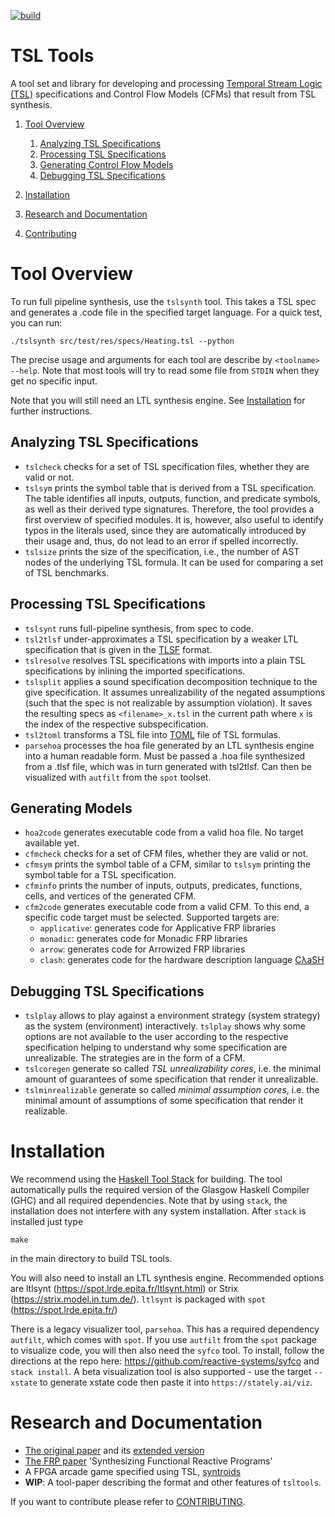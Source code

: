 [![build](https://github.com/Barnard-PL-Labs/tsltools/actions/workflows/action.yml/badge.svg)](https://github.com/Barnard-PL-Labs/tsltools/actions/workflows/action.yml)

# TSL Tools

A tool set and library for developing and processing [Temporal Stream Logic
(TSL)](https://www.react.uni-saarland.de/publications/FKPS19a.html)
specifications and Control Flow Models (CFMs) that result from TSL
synthesis. 

1. [Tool Overview](#tool-overview)
    1. [Analyzing TSL Specifications](#analyzing-tsl-specifications)
    2. [Processing TSL Specifications](#processing-tsl-specifications)
    3. [Generating Control Flow Models](#generating-control-flow-models)
    4. [Debugging TSL Specifications](#debugging-tsl-Specifications)

2. [Installation](#installation)
3. [Research and Documentation](#research-and-documentation)
4. [Contributing](#contributing)

# Tool Overview

To run full pipeline synthesis, use the `tslsynth` tool.
This takes a TSL spec and generates a .code file in the specified target language.
For a quick test, you can run:

```./tslsynth src/test/res/specs/Heating.tsl --python```

The precise usage and arguments for each tool are describe by 
`<toolname> --help`. Note that most tools will try to read some file 
from `STDIN` when they get no specific input.

Note that you will still need an LTL synthesis engine. 
See [Installation](#installation) for further instructions.

## Analyzing TSL Specifications

* `tslcheck` checks for a set of TSL specification files, whether they are 
  valid or not.
* `tslsym` prints the symbol table that is derived from a TSL specification. 
  The table identifies all inputs, outputs, function, and predicate symbols, 
  as well as their derived type signatures. Therefore, the tool provides a 
  first overview of specified modules. It is, however, also useful to 
  identify typos in the literals used, since they are automatically 
  introduced by their usage and, thus, do not lead to an error if spelled 
  incorrectly.
* `tslsize` prints the size of the specification, i.e., the number of AST nodes
  of the underlying TSL formula. It can be used for comparing a set of TSL 
  benchmarks.

## Processing TSL Specifications

* `tslsynt` runs full-pipeline synthesis, from spec to code.
* `tsl2tlsf` under-approximates a TSL specification by a weaker LTL 
  specification that is given in the [TLSF](https://arxiv.org/abs/1604.02284)
  format.
* `tslresolve` resolves TSL specifications with imports into a plain TSL
  specifications by inlining the imported specifications.
* `tslsplit` applies a sound specification decomposition technique to the give 
  specification. It assumes unrealizability of the negated assumptions (such
  that the spec is not realizable by assumption violation). It saves the 
  resulting specs as `<filename>_x.tsl` in the current path where `x` is the 
  index of the respective subspecification.
* `tsl2toml` transforms a TSL file into [TOML](https://toml.io/)
  file of TSL formulas.
* `parsehoa` processes the hoa file generated by an LTL synthesis engine into a human readable form.
  Must be passed a .hoa file synthesized from a .tlsf file, which was in turn generated with tsl2tlsf.
  Can then be visualized with `autfilt` from the `spot` toolset.

## Generating Models

* `hoa2code` generates executable code from a valid hoa file. No target available yet.
* `cfmcheck` checks for a set of CFM files, whether they are valid or not.
* `cfmsym` prints the symbol table of a CFM, similar to `tslsym` printing the
  symbol table for a TSL specification.
* `cfminfo` prints the number of inputs, outputs, predicates, functions, cells,
  and vertices of the generated CFM.
* `cfm2code` generates executable code from a valid CFM. To this end, a 
  specific code target must be selected. Supported targets are:
    * `applicative`: generates code for Applicative FRP libraries 
    * `monadic`: generates code for Monadic FRP libraries
    * `arrow`: generates code for Arrowized FRP libraries
    * `clash`: generates code for the hardware description language 
      [CλaSH](https://clash-lang.org/)

## Debugging TSL Specifications

* `tslplay` allows to play against a environment strategy (system strategy) 
  as the system (environment) interactively. `tslplay` shows why some options
  are not available to the user according to the respective specification 
  helping to understand why some specification are unrealizable. The strategies
  are in the form of a CFM.
* `tslcoregen` generate so called *TSL unrealizability cores*, i.e. the minimal
  amount of guarantees of some specification that render it unrealizable.
* `tslminrealizable` generate so called *minimal assumption cores*, i.e. the 
  minimal amount of assumptions of some specification that render it realizable.

# Installation

We recommend using the [Haskell Tool Stack](http://haskellstack.org/)
for building. The tool automatically pulls the required version of the 
Glasgow Haskell Compiler (GHC) and all required dependencies. Note that by 
using `stack`, the installation does not interfere with any system 
installation. After `stack` is installed just type

`make`

in the main directory to build TSL tools.

You will also need to install an LTL synthesis engine.
Recommended options are ltlsynt (https://spot.lrde.epita.fr/ltlsynt.html)
or Strix (https://strix.model.in.tum.de/).
`ltlsynt` is packaged with `spot` (https://spot.lrde.epita.fr/)

There is a legacy visualizer tool, `parsehoa`. This has a required dependency `autfilt`, which comes with `spot`.
If you use `autfilt` from the `spot` package to visualize code, you will then also need the `syfco` tool.
To install, follow the directions at the repo here: https://github.com/reactive-systems/syfco and `stack install`.
A beta visualization tool is also supported - use the target `--xstate` to generate xstate code then paste it into `https://stately.ai/viz`.

# Research and Documentation

* [The original paper](https://www.react.uni-saarland.de/publications/FKPS19a.html)
  and its 
  [extended version](https://arxiv.org/abs/1712.00246)
* [The FRP paper](https://www.react.uni-saarland.de/publications/FKPS19b.html) 'Synthesizing Functional Reactive Programs'
* A FPGA arcade game specified using TSL, 
  [syntroids](https://www.react.uni-saarland.de/casestudies/syntroids/)
* **WIP**: A tool-paper describing the format and other features of `tsltools`.

If you want to contribute please refer to [CONTRIBUTING](./CONTRIBUTING.md).
